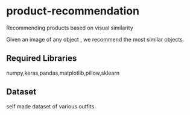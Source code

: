 # product-recommendation
Recommending products based on visual similarity

Given an image of any object , we recommend the most similar objects. 

## Required Libraries

numpy,keras,pandas,matplotlib,pillow,sklearn

##  Dataset
self made dataset of various outfits.

